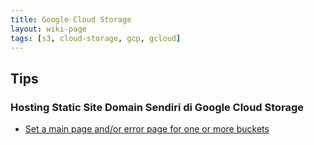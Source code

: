 ```yaml
---
title: Google Cloud Storage
layout: wiki-page
tags: [s3, cloud-storage, gcp, gcloud]
---
```


## Tips

### Hosting Static Site Domain Sendiri di Google Cloud Storage
- [Set a main page and/or error page for one or more buckets](https://cloud.google.com/storage/docs/gsutil/commands/web)
